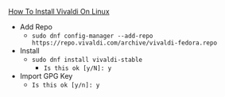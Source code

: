 [How To Install Vivaldi On Linux](https://www.makeuseof.com/how-to-install-vivaldi-on-linux/)<br />

* Add Repo
  * `sudo dnf config-manager --add-repo https://repo.vivaldi.com/archive/vivaldi-fedora.repo`
* Install
  * `sudo dnf install vivaldi-stable`
    * `Is this ok [y/N]: y`
* Import GPG Key
  * `Is this ok [y/n]: y`
